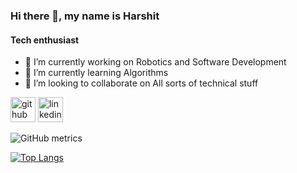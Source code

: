 ### Hi there 👋, my name is Harshit
#### Tech enthusiast

- 🔭 I’m currently working on Robotics and Software Development 
- 🌱 I’m currently learning Algorithms 
- 👯 I’m looking to collaborate on All sorts of technical stuff 


[<img src='https://cdn.jsdelivr.net/npm/simple-icons@3.0.1/icons/github.svg' alt='github' height='40'>](https://github.com/HarshitC-27)  [<img src='https://cdn.jsdelivr.net/npm/simple-icons@3.0.1/icons/linkedin.svg' alt='linkedin' height='40'>](https://www.linkedin.com/in/https://www.linkedin.com/in/harshit-chaudhary-2627b3226//)  

![GitHub metrics](https://metrics.lecoq.io/HarshitC-27) 

[![Top Langs](https://github-readme-stats.vercel.app/api/top-langs/?username=HarshitC-27)](https://github.com/anuraghazra/github-readme-stats)


